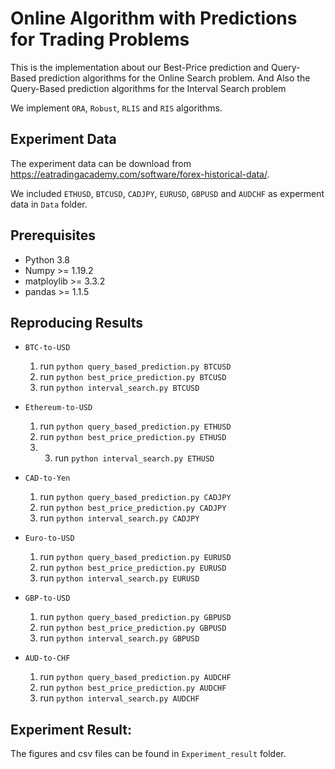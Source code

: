 # Online Algorithm with Predictions for Trading Problems
This is the implementation about our Best-Price prediction and Query-Based prediction algorithms for the Online Search problem. And Also the Query-Based prediction algorithms for the Interval Search problem

We implement `ORA`, `Robust`, `RLIS` and `RIS` algorithms. 

## Experiment Data
The experiment data can be download from https://eatradingacademy.com/software/forex-historical-data/.

We included `ETHUSD`, `BTCUSD`, `CADJPY`, `EURUSD`, `GBPUSD` and `AUDCHF` as experment data in `Data` folder.

## Prerequisites
* Python 3.8 
* Numpy >= 1.19.2 
* matploylib >= 3.3.2 
* pandas >= 1.1.5

## Reproducing Results
* `BTC-to-USD`
  1. run `python query_based_prediction.py BTCUSD`
  2. run `python best_price_prediction.py BTCUSD`
  3. run `python interval_search.py BTCUSD`

* `Ethereum-to-USD`
  1. run `python query_based_prediction.py ETHUSD`
  2. run `python best_price_prediction.py ETHUSD`
  3. 3. run `python interval_search.py ETHUSD`

* `CAD-to-Yen`
  1. run `python query_based_prediction.py CADJPY`
  2. run `python best_price_prediction.py CADJPY`
  3. run `python interval_search.py CADJPY`

* `Euro-to-USD`
  1. run `python query_based_prediction.py EURUSD`
  2. run `python best_price_prediction.py EURUSD`
  3. run `python interval_search.py EURUSD`

* `GBP-to-USD`
  1. run `python query_based_prediction.py GBPUSD`
  2. run `python best_price_prediction.py GBPUSD`
  3. run `python interval_search.py GBPUSD`

* `AUD-to-CHF`
  1. run `python query_based_prediction.py AUDCHF`
  2. run `python best_price_prediction.py AUDCHF`
  3. run `python interval_search.py AUDCHF`

## Experiment Result:
The figures and csv files can be found in `Experiment_result` folder.


